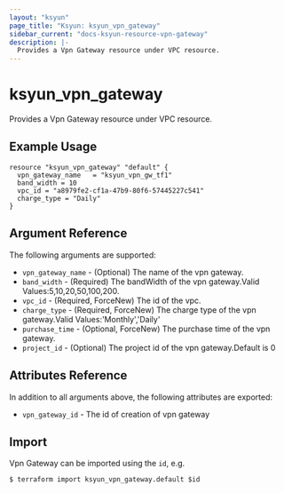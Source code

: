 ```yaml
---
layout: "ksyun"
page_title: "Ksyun: ksyun_vpn_gateway"
sidebar_current: "docs-ksyun-resource-vpn-gateway"
description: |-
  Provides a Vpn Gateway resource under VPC resource.
---
```


# ksyun_vpn_gateway

Provides a Vpn Gateway resource under VPC resource.

## Example Usage

```hcl
resource "ksyun_vpn_gateway" "default" {
  vpn_gateway_name   = "ksyun_vpn_gw_tf1"
  band_width = 10
  vpc_id = "a8979fe2-cf1a-47b9-80f6-57445227c541"
  charge_type = "Daily"
}
```

## Argument Reference

The following arguments are supported:

* `vpn_gateway_name` - (Optional) The name of the vpn gateway.
* `band_width` - (Required) The bandWidth of the vpn gateway.Valid Values:5,10,20,50,100,200.
* `vpc_id` - (Required, ForceNew) The id of the vpc.
* `charge_type` -  (Required, ForceNew)  The charge type of the vpn gateway.Valid Values:'Monthly','Daily'
* `purchase_time` - (Optional, ForceNew) The purchase time of the vpn gateway.
* `project_id` - (Optional) The project id  of the vpn gateway.Default is 0 

## Attributes Reference

In addition to all arguments above, the following attributes are exported:

* `vpn_gateway_id` - The id of creation of vpn gateway

## Import

Vpn Gateway can be imported using the `id`, e.g.

```
$ terraform import ksyun_vpn_gateway.default $id
```